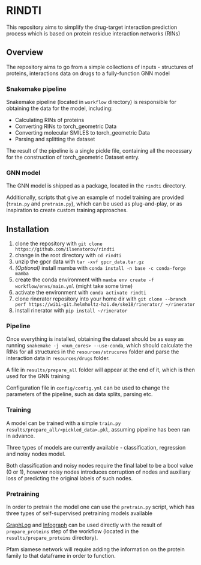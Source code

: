 # RINDTI

This repository aims to simplify the drug-target interaction prediction process which is based on protein residue interaction networks (RINs)

## Overview

The repository aims to go from a simple collections of inputs - structures of proteins, interactions data on drugs to a fully-function GNN model

### Snakemake pipeline

Snakemake pipeline (located in `workflow` directory) is responsible for obtaining the data for the model, including:

* Calculating RINs of proteins
* Converting RINs to torch_geometric Data
* Converting molecular SMILES to torch_geometric Data
* Parsing and splitting the dataset

The result of the pipeline is a single pickle file, containing all the necessary for the construction of torch_geometric Dataset entry.

### GNN model

The GNN model is shipped as a package, located in the `rindti` directory.

Additionally, scripts that give an example of model training are provided (`train.py` and `pretrain.py`), which can be used as plug-and-play, or as inspiration to create custom training approaches.

## Installation

1. clone the repository with `git clone https://github.com/ilsenatorov/rindti`
1. change in the root directory with `cd rindti`
1. unzip the gpcr data with `tar -xvf gpcr_data.tar.gz`
1. *(Optional)* install mamba with `conda install -n base -c conda-forge mamba`
1. create the conda environment with `mamba env create -f workflow/envs/main.yml` (might take some time)
1. activate the environment with `conda activate rindti`
1. clone rinerator repository into your home dir with `git clone --branch perf https://wibi-git.helmholtz-hzi.de/ske18/rinerator/ ~/rinerator`
1. install rinerator with `pip install ~/rinerator`

### Pipeline

Once everything is installed, obtaining the dataset should be as easy as running `snakemake -j <num_cores> --use-conda`, which should calculate the RINs for all structures in the `resources/strucures` folder and parse the interaction data in `resources/drugs` folder.

A file in `results/prepare_all` folder will appear at the end of it, which is then used for the GNN training

Configuration file in `config/config.yml` can be used to change the parameters of the pipeline, such as data splits, parsing etc.

### Training

A model can be trained with a simple `train.py results/prepare_all/<pickled_data>.pkl`, assuming pipeline has been ran in advance.

Three types of models are currently available - classification, regression and noisy nodes model.

Both classification and noisy nodes require the final label to be a bool value (0 or 1), however noisy nodes introduces corruption of nodes and auxiliary loss of predicting the original labels of such nodes.

### Pretraining

In order to pretrain the model one can use the `pretrain.py` script, which has three types of self-supervised pretraining models available

[GraphLog](https://arxiv.org/pdf/2106.04113.pdf) and [Infograph](https://arxiv.org/pdf/1808.06670.pdf) can be used directly with the result of `prepare_proteins` step of the workflow (located in the `results/prepare_proteins` directory).

Pfam siamese network will require adding the information on the protein family to that dataframe in order to function.
